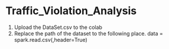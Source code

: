 # Traffic_Violation_Analysis
1. Upload the DataSet.csv to the colab
2. Replace the path of the dataset to the following place.
    data = spark.read.csv(<path of the dataset>,header=True)
    
